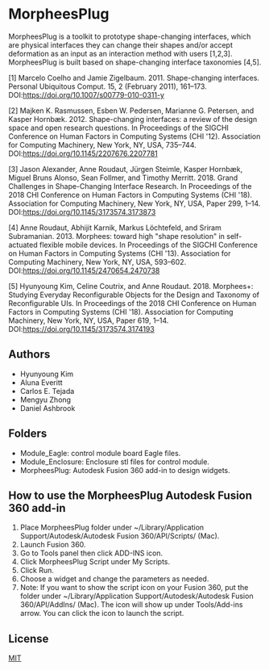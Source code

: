 # MorpheesPlug

MorpheesPlug is a toolkit to prototype shape-changing interfaces, which are physical interfaces they can change their shapes and/or accept deformation as an input as an interaction method with users [1,2,3]. MorpheesPlug is built based on shape-changing interface taxonomies [4,5]. 

[1] Marcelo Coelho and Jamie Zigelbaum. 2011. Shape-changing interfaces. Personal Ubiquitous Comput. 15, 2 (February 2011), 161–173. DOI:https://doi.org/10.1007/s00779-010-0311-y

[2] Majken K. Rasmussen, Esben W. Pedersen, Marianne G. Petersen, and Kasper Hornbæk. 2012. Shape-changing interfaces: a review of the design space and open research questions. In Proceedings of the SIGCHI Conference on Human Factors in Computing Systems (CHI '12). Association for Computing Machinery, New York, NY, USA, 735–744. DOI:https://doi.org/10.1145/2207676.2207781

[3] Jason Alexander, Anne Roudaut, Jürgen Steimle, Kasper Hornbæk, Miguel Bruns Alonso, Sean Follmer, and Timothy Merritt. 2018. Grand Challenges in Shape-Changing Interface Research. In Proceedings of the 2018 CHI Conference on Human Factors in Computing Systems (CHI '18). Association for Computing Machinery, New York, NY, USA, Paper 299, 1–14. DOI:https://doi.org/10.1145/3173574.3173873

[4] Anne Roudaut, Abhijit Karnik, Markus Löchtefeld, and Sriram Subramanian. 2013. Morphees: toward high "shape resolution" in self-actuated flexible mobile devices. In Proceedings of the SIGCHI Conference on Human Factors in Computing Systems (CHI '13). Association for Computing Machinery, New York, NY, USA, 593–602. DOI:https://doi.org/10.1145/2470654.2470738

[5] Hyunyoung Kim, Celine Coutrix, and Anne Roudaut. 2018. Morphees+: Studying Everyday Reconfigurable Objects for the Design and Taxonomy of Reconfigurable UIs. In Proceedings of the 2018 CHI Conference on Human Factors in Computing Systems (CHI '18). Association for Computing Machinery, New York, NY, USA, Paper 619, 1–14. DOI:https://doi.org/10.1145/3173574.3174193


## Authors
<ul>
<li>Hyunyoung Kim</li>
<li>Aluna Everitt</li>
<li>Carlos E. Tejada</li>
<li>Mengyu Zhong</li>
<li>Daniel Ashbrook</li>
</ul>

## Folders
<ul>
  <li>Module_Eagle: control module board Eagle files.</li>
  <li>Module_Enclosure: Enclosure stl files for control module.</li>
  <li>MorpheesPlug: Autodesk Fusion 360 add-in to design widgets.</li>
</ul>

## How to use the MorpheesPlug Autodesk Fusion 360 add-in
<ol>
  <li>Place MorpheesPlug folder under ~/Library/Application Support/Autodesk/Autodesk Fusion 360/API/Scripts/ (Mac).</li>
  <li>Launch Fusion 360.</li>
  <li>Go to Tools panel then click ADD-INS icon.</li>
  <li>Click MorpheesPlug Script under My Scripts.</li>
  <li>Click Run.</li>
  <li>Choose a widget and change the parameters as needed.</li>
  <li>Note: If you want to show the script icon on your Fusion 360, put the folder under ~/Library/Application Support/Autodesk/Autodesk Fusion 360/API/AddIns/ (Mac). The icon will show up under Tools/Add-ins arrow. You can click the icon to launch the script.</li>
</ol>

## License
[MIT](https://choosealicense.com/licenses/mit/)
